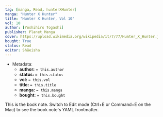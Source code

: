 ```yaml
---
tag: [manga, Read, hunterXHunter]
manga: "Hunter X Hunter"
title: "Hunter X Hunter, Vol 10"
vol: 10
author: [Yoshihiro Togashi]
publisher: Planet Manga
cover: https://upload.wikimedia.org/wikipedia/it/7/77/Hunter_X_Hunter.jpg
bought: True
status: Read
editor: Shūeisha
---
```


- Metadata:
    - **author:** `= this.author`
    - **status:** `= this.status`
    - **vol:** `= this.vol`
    - **title:** `= this.title`
    - **manga:** `= this.manga`
    - **bought:** `= this.bought`

This is the book note. Switch to Edit mode (Ctrl+E or Command+E on the Mac) to see the book note's YAML frontmatter.